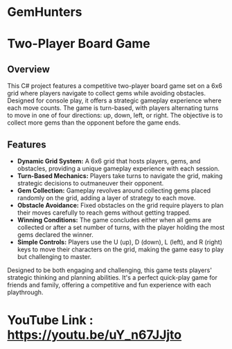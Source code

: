 # GemHunters
# Two-Player Board Game

## Overview

This C# project features a competitive two-player board game set on a 6x6 grid where players navigate to collect gems while avoiding obstacles. Designed for console play, it offers a strategic gameplay experience where each move counts. The game is turn-based, with players alternating turns to move in one of four directions: up, down, left, or right. The objective is to collect more gems than the opponent before the game ends.

## Features

- **Dynamic Grid System:** A 6x6 grid that hosts players, gems, and obstacles, providing a unique gameplay experience with each session.
- **Turn-Based Mechanics:** Players take turns to navigate the grid, making strategic decisions to outmaneuver their opponent.
- **Gem Collection:** Gameplay revolves around collecting gems placed randomly on the grid, adding a layer of strategy to each move.
- **Obstacle Avoidance:** Fixed obstacles on the grid require players to plan their moves carefully to reach gems without getting trapped.
- **Winning Conditions:** The game concludes either when all gems are collected or after a set number of turns, with the player holding the most gems declared the winner.
- **Simple Controls:** Players use the U (up), D (down), L (left), and R (right) keys to move their characters on the grid, making the game easy to play but challenging to master.

Designed to be both engaging and challenging, this game tests players' strategic thinking and planning abilities. It's a perfect quick-play game for friends and family, offering a competitive and fun experience with each playthrough.

# YouTube Link : https://youtu.be/uY_n67JJjto
